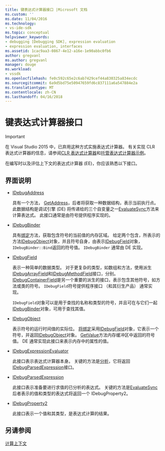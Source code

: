 ```yaml
---
title: 键表达式计算器接口 |Microsoft 文档
ms.custom: ''
ms.date: 11/04/2016
ms.technology:
- vs-ide-sdk
ms.topic: conceptual
helpviewer_keywords:
- debugging [Debugging SDK], expression evaluation
- expression evaluation, interfaces
ms.assetid: 1cac9aa3-0867-4e12-a16e-1e90abbc0fb6
author: gregvanl
ms.author: gregvanl
manager: douge
ms.workload:
- vssdk
ms.openlocfilehash: fe0c592c65e2c6ab7429cef44a830325a834ecdc
ms.sourcegitcommit: 6a9d5bd75e50947659fd6c837111a6a547884e2a
ms.translationtype: MT
ms.contentlocale: zh-CN
ms.lasthandoff: 04/16/2018
---
```

# <a name="key-expression-evaluator-interfaces"></a>键表达式计算器接口
> [!IMPORTANT]
>  在 Visual Studio 2015 中，已弃用这种方式实施表达式计算器。 有关实现 CLR 表达式计算器的信息，请参阅[CLR 表达式计算器](https://github.com/Microsoft/ConcordExtensibilitySamples/wiki/CLR-Expression-Evaluators)和[托管表达式计算器示例](https://github.com/Microsoft/ConcordExtensibilitySamples/wiki/Managed-Expression-Evaluator-Sample)。  
  
 在编写时以及评估上下文的表达式计算器 (EE)，你应该熟悉以下接口。  
  
## <a name="interface-descriptions"></a>界面说明  
  
-   [IDebugAddress](../../extensibility/debugger/reference/idebugaddress.md)  
  
     具有一个方法， [GetAddress](../../extensibility/debugger/reference/idebugaddress-getaddress.md)，后者将获取一种数据结构，表示当前执行点。 此数据结构是调试引擎 (DE) 将传递给的三个自变量之一[EvaluateSync](../../extensibility/debugger/reference/idebugparsedexpression-evaluatesync.md)方法来计算表达式。 此接口通常是由符号提供程序实现的。  
  
-   [IDebugBinder](../../extensibility/debugger/reference/idebugbinder.md)  
  
     具有[绑定](../../extensibility/debugger/reference/idebugbinder-bind.md)方法，获取包含符号的当前值的内存区域。 给定两个包含，所表示的方法[IDebugObject](../../extensibility/debugger/reference/idebugobject.md)对象，并且符号自身，由表示[IDebugField](../../extensibility/debugger/reference/idebugfield.md)对象，`IDebugBinder::Bind`返回的符号值。 `IDebugBinder` 通常由 DE 实现。  
  
-   [IDebugField](../../extensibility/debugger/reference/idebugfield.md)  
  
     表示一种简单的数据类型。 对于更复杂的类型，如数组和方法，使用派生[IDebugArrayField](../../extensibility/debugger/reference/idebugarrayfield.md)和[IDebugMethodField](../../extensibility/debugger/reference/idebugmethodfield.md)接口，分别。 [IDebugContainerField](../../extensibility/debugger/reference/idebugcontainerfield.md)是另一个重要的派生的接口，表示包含其他符号，如方法或类的符号。 `IDebugField`符号提供程序接口 （和其衍生产品） 通常实现。  
  
     `IDebugField`对象可以是用于查找的名称和类型的符号，并且可在与它们一起[IDebugBinder](../../extensibility/debugger/reference/idebugbinder.md)对象，可用于查找其值。  
  
-   [IDebugObject](../../extensibility/debugger/reference/idebugobject.md)  
  
     表示符号的运行时间值的实际位。 [将绑定](../../extensibility/debugger/reference/idebugbinder-bind.md)采用[IDebugField](../../extensibility/debugger/reference/idebugfield.md)对象，它表示一个符号，并返回[IDebugObject](../../extensibility/debugger/reference/idebugobject.md)对象。 [GetValue](../../extensibility/debugger/reference/idebugobject-getvalue.md)方法内存缓冲区中返回的符号值。 DE 通常实现此接口来表示内存中的属性的值。  
  
-   [IDebugExpressionEvaluator](../../extensibility/debugger/reference/idebugexpressionevaluator.md)  
  
     此接口表示表达式计算器本身。 关键的方法是[分析](../../extensibility/debugger/reference/idebugexpressionevaluator-parse.md)，它将返回[IDebugParsedExpression](../../extensibility/debugger/reference/idebugparsedexpression.md)接口。  
  
-   [IDebugParsedExpression](../../extensibility/debugger/reference/idebugparsedexpression.md)  
  
     此接口表示准备要进行求值的已分析的表达式。 关键的方法是[EvaluateSync](../../extensibility/debugger/reference/idebugparsedexpression-evaluatesync.md)后者表示的值和类型的表达式将返回一个 IDebugProperty2。  
  
-   [IDebugProperty2](../../extensibility/debugger/reference/idebugproperty2.md)  
  
     此接口表示一个值和其类型，是表达式计算的结果。  
  
## <a name="see-also"></a>另请参阅  
 [计算上下文](../../extensibility/debugger/evaluation-context.md)